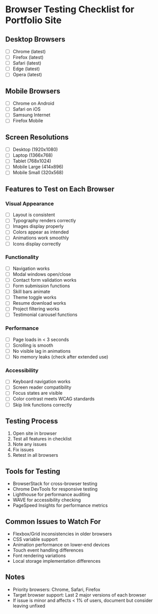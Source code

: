 # Browser Testing Checklist for Portfolio Site

## Desktop Browsers
- [ ] Chrome (latest)
- [ ] Firefox (latest)
- [ ] Safari (latest)
- [ ] Edge (latest)
- [ ] Opera (latest)

## Mobile Browsers
- [ ] Chrome on Android
- [ ] Safari on iOS
- [ ] Samsung Internet
- [ ] Firefox Mobile

## Screen Resolutions
- [ ] Desktop (1920x1080)
- [ ] Laptop (1366x768)
- [ ] Tablet (768x1024)
- [ ] Mobile Large (414x896)
- [ ] Mobile Small (320x568)

## Features to Test on Each Browser

### Visual Appearance
- [ ] Layout is consistent
- [ ] Typography renders correctly
- [ ] Images display properly
- [ ] Colors appear as intended
- [ ] Animations work smoothly
- [ ] Icons display correctly

### Functionality
- [ ] Navigation works
- [ ] Modal windows open/close
- [ ] Contact form validation works
- [ ] Form submission functions
- [ ] Skill bars animate
- [ ] Theme toggle works
- [ ] Resume download works
- [ ] Project filtering works
- [ ] Testimonial carousel functions

### Performance
- [ ] Page loads in < 3 seconds
- [ ] Scrolling is smooth
- [ ] No visible lag in animations
- [ ] No memory leaks (check after extended use)

### Accessibility
- [ ] Keyboard navigation works
- [ ] Screen reader compatibility
- [ ] Focus states are visible
- [ ] Color contrast meets WCAG standards
- [ ] Skip link functions correctly

## Testing Process
1. Open site in browser
2. Test all features in checklist
3. Note any issues
4. Fix issues
5. Retest in all browsers

## Tools for Testing
- BrowserStack for cross-browser testing
- Chrome DevTools for responsive testing
- Lighthouse for performance auditing
- WAVE for accessibility checking
- PageSpeed Insights for performance metrics

## Common Issues to Watch For
- Flexbox/Grid inconsistencies in older browsers
- CSS variable support
- Animation performance on lower-end devices
- Touch event handling differences
- Font rendering variations
- Local storage implementation differences

## Notes
- Priority browsers: Chrome, Safari, Firefox
- Target browser support: Last 2 major versions of each browser
- If issue is minor and affects < 1% of users, document but consider leaving unfixed 